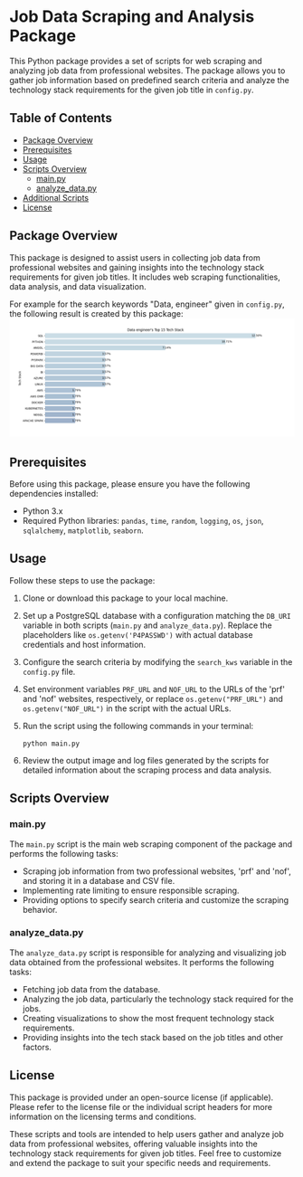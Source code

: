 # Job Data Scraping and Analysis Package

This Python package provides a set of scripts for web scraping and analyzing job data from professional websites. The package allows you to gather job information based on predefined search criteria and analyze the technology stack requirements for the given job title in `config.py`. 

## Table of Contents
- [Package Overview](#package-overview)
- [Prerequisites](#prerequisites)
- [Usage](#usage)
- [Scripts Overview](#scripts-overview)
  - [main.py](#mainpy)
  - [analyze_data.py](#analyzedatapy)
- [Additional Scripts](#additional-scripts)
- [License](#license)

## Package Overview

This package is designed to assist users in collecting job data from professional websites and gaining insights into the technology stack requirements for given job titles. It includes web scraping functionalities, data analysis, and data visualization.

For example for the search keywords "Data, engineer" given in `config.py`, the following result is created by this package:
![Data engineer](image.png)
## Prerequisites

Before using this package, please ensure you have the following dependencies installed:

- Python 3.x
- Required Python libraries: `pandas`, `time`, `random`, `logging`, `os`, `json`, `sqlalchemy`, `matplotlib`, `seaborn`.

## Usage

Follow these steps to use the package:

1. Clone or download this package to your local machine.

2. Set up a PostgreSQL database with a configuration matching the `DB_URI` variable in both scripts (`main.py` and `analyze_data.py`). Replace the placeholders like `os.getenv('P4PASSWD')` with actual database credentials and host information.

3. Configure the search criteria by modifying the `search_kws` variable in the `config.py` file.

4. Set environment variables `PRF_URL` and `NOF_URL` to the URLs of the 'prf' and 'nof' websites, respectively, or replace `os.getenv("PRF_URL")` and `os.getenv("NOF_URL")` in the script with the actual URLs.

5. Run the script using the following commands in your terminal:

   ```
   python main.py
   ```

6. Review the output image and log files generated by the scripts for detailed information about the scraping process and data analysis.

## Scripts Overview

### main.py

The `main.py` script is the main web scraping component of the package and performs the following tasks:

- Scraping job information from two professional websites, 'prf' and 'nof', and storing it in a database and CSV file.
- Implementing rate limiting to ensure responsible scraping.
- Providing options to specify search criteria and customize the scraping behavior.

### analyze_data.py

The `analyze_data.py` script is responsible for analyzing and visualizing job data obtained from the professional websites. It performs the following tasks:

- Fetching job data from the database.
- Analyzing the job data, particularly the technology stack required for the jobs.
- Creating visualizations to show the most frequent technology stack requirements.
- Providing insights into the tech stack based on the job titles and other factors.


## License

This package is provided under an open-source license (if applicable). Please refer to the license file or the individual script headers for more information on the licensing terms and conditions.

These scripts and tools are intended to help users gather and analyze job data from professional websites, offering valuable insights into the technology stack requirements for given job titles. Feel free to customize and extend the package to suit your specific needs and requirements.